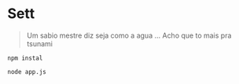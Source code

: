 # Sett
> Um sabio mestre diz seja como a agua ... Acho que to mais pra tsunami



``````
npm instal
``````
``````
node app.js
``````

